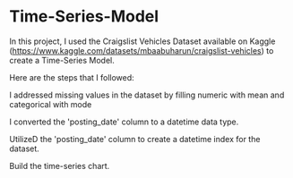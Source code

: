 # Time-Series-Model

In this project, I used the Craigslist Vehicles Dataset available on Kaggle (https://www.kaggle.com/datasets/mbaabuharun/craigslist-vehicles) to create a Time-Series Model.

Here are the steps that I followed:

I addressed missing values in the dataset by filling numeric with mean and categorical with mode

I converted the 'posting_date' column to a datetime data type.

UtilizeD the 'posting_date' column to create a datetime index for the dataset.

Build the time-series chart.
